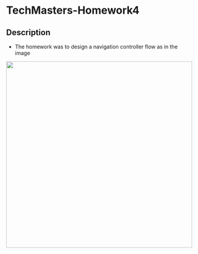 # TechMasters-Homework4

## Description

- The homework was to design a navigation controller flow as in the image 

<img src = "https://user-images.githubusercontent.com/82387854/212631256-d4dce72c-21df-4fb8-8699-f35c2947b872.jpg" height = "500" >
